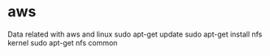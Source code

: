 # aws
Data related with aws and linux
sudo apt-get update
sudo apt-get install nfs kernel
sudo apt-get nfs common

